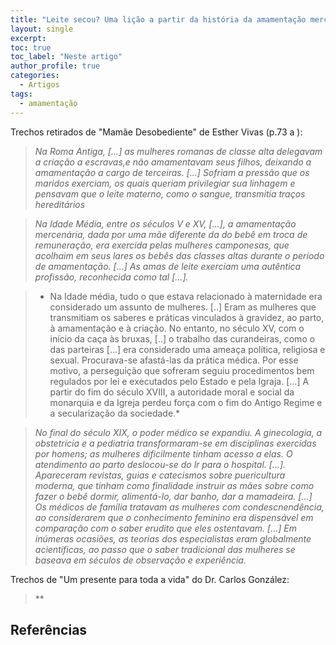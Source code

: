 ```yaml
---
title: "Leite secou? Uma lição a partir da história da amamentação mercenária (amas de leite)"
layout: single
excerpt:
toc: true
toc_label: "Neste artigo"
author_profile: true
categories:
  - Artigos
tags:
  - amamentação
---
```


Trechos retirados de "Mamãe Desobediente" de Esther Vivas (p.73 a ):

> *Na Roma Antiga, [...] as mulheres romanas de classe alta delegavam a criação a escravas,e não amamentavam seus filhos, deixando a amamentação a cargo de terceiras. [...] Sofriam a pressão que os maridos exerciam, os quais queriam privilegiar sua linhagem e pensavam que o  leite materno, como o sangue, transmitia traços hereditários*

> *Na Idade Média, entre os séculos V e XV, [...], a amamentação mercenária, dada por uma mãe diferente da do bebê em troca de remuneração, era exercida pelas mulheres camponesas, que acolhaim em seus lares os bebês das classes altas durante o período de amamentação. [...] As amas de leite exerciam uma autêntica profissão, reconhecida como tal [...].*

> * Na Idade média, tudo o que estava relacionado à maternidade era considerado um assunto de mulheres. [..] Eram as mulheres que transmitiam os saberes e práticas vinculados à gravidez, ao parto, à amamentação e à criação. No entanto, no século XV, com o início da caça às bruxas, [..] o trabalho das curandeiras, como o das parteiras [...] era considerado uma ameaça política, religiosa e sexual. Procurava-se afastá-las da prática médica. Por esse motivo, a perseguição que sofreram seguiu procedimentos bem regulados por lei e executados pelo Estado e pela Igraja. [...] A partir do fim do século XVIII, a autoridade moral e social da monarquia e da Igreja perdeu força com o fim do Antigo Regime e a secularização da sociedade.*

> *No final do século XIX, o poder médico se expandiu. A ginecologia, a obstetrícia e a pediatria transformaram-se em disciplinas exercidas por homens; as mulheres dificilmente tinham acesso a elas. O atendimento ao parto deslocou-se do lr para o hospital. [...]. Apareceram revistas, guias e catecismos sobre puericultura moderna, que tinham como finalidade instruir as mães sobre como fazer o bebê dormir, alimentá-lo, dar banho, dar a mamadeira. [...] Os médicos de família tratavam as mulheres com condescnendência, ao considerarem que o conhecimento feminino era dispensável em comparação com o saber erudito que eles ostentavam. [...] Em inúmeras ocasiões, as teorias dos especialistas eram globalmente acientíficas, ao passo que o saber tradicional das mulheres se baseava em séculos de observação e experiência.*

Trechos de "Um presente para toda a vida" do Dr. Carlos González:

> **

## Referências